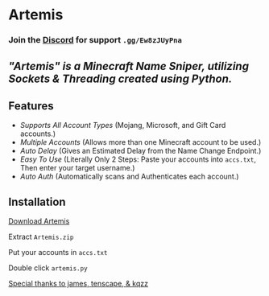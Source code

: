 # Artemis

### Join the [Discord](https://discord.gg/Ew8zJUyPna) for support `.gg/Ew8zJUyPna`

***"Artemis" is a Minecraft Name Sniper, utilizing Sockets & Threading created using Python.***
-----

## **Features**
- *Supports All Account Types* (Mojang, Microsoft, and Gift Card accounts.)
- *Multiple Accounts* (Allows more than one Minecraft account to be used.)
- *Auto Delay* (Gives an Estimated Delay from the Name Change Endpoint.)
- *Easy To Use* (Literally Only 2 Steps: Paste your accounts into `accs.txt`, Then enter your target username.)
- *Auto Auth* (Automatically scans and Authenticates each account.)


## **Installation**

[Download Artemis](https://github.com/Everest187/Artemis-Sniper/releases/latest/download/Artemis.zip)

Extract `Artemis.zip`

Put your accounts in `accs.txt`

Double click `artemis.py`


[Special thanks to james, tenscape, & kqzz](https://star.shopping/)
